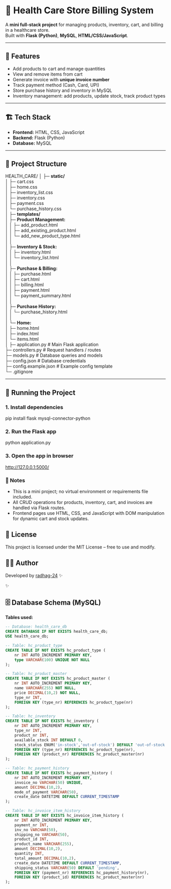 # 🏥 Health Care Store Billing System

A **mini full-stack project** for managing products, inventory, cart, and billing in a healthcare store.  
Built with **Flask (Python)**, **MySQL**, **HTML/CSS/JavaScript**.

---

## 🚀 Features
- Add products to cart and manage quantities  
- View and remove items from cart  
- Generate invoice with **unique invoice number**  
- Track payment method (Cash, Card, UPI)  
- Store purchase history and inventory in MySQL  
- Inventory management: add products, update stock, track product types  

---

## 🏗️ Tech Stack
- **Frontend:** HTML, CSS, JavaScript  
- **Backend:** Flask (Python)  
- **Database:** MySQL  


---

## 📂 Project Structure

HEALTH_CARE/
│
├─ **static/**  
│   ├─ cart.css  
│   ├─ home.css  
│   ├─ inventory_list.css  
│   ├─ inventory.css  
│   ├─ payment.css  
│   └─ purchase_history.css  
│
├─ **templates/**  
│   ├─ **Product Management:**  
│   │   ├─ add_product.html  
│   │   ├─ add_existing_product.html  
│   │   └─ add_new_product_type.html  
│   │  
│   ├─ **Inventory & Stock:**  
│   │   ├─ inventory.html  
│   │   └─ inventory_list.html  
│   │  
│   ├─ **Purchase & Billing:**  
│   │   ├─ purchase.html  
│   │   ├─ cart.html  
│   │   ├─ billing.html  
│   │   ├─ payment.html  
│   │   └─ payment_summary.html  
│   │  
│   ├─ **Purchase History:**  
│   │   └─ purchase_history.html  
│   │  
│   └─ **Home:**  
│       ├─ home.html  
│       ├─ index.html  
│       └─ items.html  
│
├─ application.py          # Main Flask application  
├─ controllers.py          # Request handlers / routes  
├─ models.py               # Database queries and models  
├─ config.json             # Database credentials  
├─ config.example.json     # Example config template  
└─ .gitignore


---

## 🚀 Running the Project

### 1. Install dependencies
pip install flask mysql-connector-python

### 2. Run the Flask app
python application.py

### 3. Open the app in browser
http://127.0.0.1:5000/


### 📝 Notes
- This is a mini project; no virtual environment or requirements file included.  
- All CRUD operations for products, inventory, cart, and invoices are handled via Flask routes.  
- Frontend pages use HTML, CSS, and JavaScript with DOM manipulation for dynamic cart and stock updates.

## 📄 License

This project is licensed under the MIT License – free to use and modify.

## 👨‍💻 Author
Developed by [radhag-24](https://github.com/radhag-24) ✨

 ✨

## 🗄️ Database Schema (MySQL)

**Tables used:**  

```sql
-- Database: health_care_db
CREATE DATABASE IF NOT EXISTS health_care_db;
USE health_care_db;

-- Table: hc_product_type
CREATE TABLE IF NOT EXISTS hc_product_type (
    nr INT AUTO_INCREMENT PRIMARY KEY,
    type VARCHAR(100) UNIQUE NOT NULL
);

-- Table: hc_product_master
CREATE TABLE IF NOT EXISTS hc_product_master (
    nr INT AUTO_INCREMENT PRIMARY KEY,
    name VARCHAR(255) NOT NULL,
    price DECIMAL(10,2) NOT NULL,
    type_nr INT,
    FOREIGN KEY (type_nr) REFERENCES hc_product_type(nr)
);

-- Table: hc_inventory
CREATE TABLE IF NOT EXISTS hc_inventory (
    nr INT AUTO_INCREMENT PRIMARY KEY,
    type_nr INT,
    product_nr INT,
    available_stock INT DEFAULT 0,
    stock_status ENUM('in-stock','out-of-stock') DEFAULT 'out-of-stock',
    FOREIGN KEY (type_nr) REFERENCES hc_product_type(nr),
    FOREIGN KEY (product_nr) REFERENCES hc_product_master(nr)
);

-- Table: hc_payment_history
CREATE TABLE IF NOT EXISTS hc_payment_history (
    nr INT AUTO_INCREMENT PRIMARY KEY,
    invoice_no VARCHAR(50) UNIQUE,
    amount DECIMAL(10,2),
    mode_of_payment VARCHAR(50),
    create_date DATETIME DEFAULT CURRENT_TIMESTAMP
);

-- Table: hc_invoice_item_history
CREATE TABLE IF NOT EXISTS hc_invoice_item_history (
    nr INT AUTO_INCREMENT PRIMARY KEY,
    payment_nr INT,
    inv_no VARCHAR(50),
    shipping_no VARCHAR(50),
    product_id INT,
    product_name VARCHAR(255),
    amount DECIMAL(10,2),
    quantity INT,
    total_amount DECIMAL(10,2),
    create_date DATETIME DEFAULT CURRENT_TIMESTAMP,
    shipping_status VARCHAR(50) DEFAULT 'pending',
    FOREIGN KEY (payment_nr) REFERENCES hc_payment_history(nr),
    FOREIGN KEY (product_id) REFERENCES hc_product_master(nr)
);

